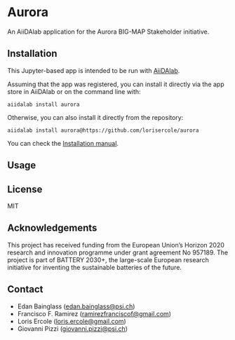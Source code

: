 # Aurora

An AiiDAlab application for the Aurora BIG-MAP Stakeholder initiative.

## Installation

This Jupyter-based app is intended to be run with [AiiDAlab](https://www.materialscloud.org/aiidalab).

Assuming that the app was registered, you can install it directly via the app store in AiiDAlab or on the command line with:

```
aiidalab install aurora
```

Otherwise, you can also install it directly from the repository:

```
aiidalab install aurora@https://github.com/lorisercole/aurora
```

You can check the [Installation manual](INSTALLATION_GUIDE.md).

## Usage

## License

MIT

## Acknowledgements

This project has received funding from the European Union’s Horizon 2020 research and innovation programme under grant agreement No 957189. The project is part of BATTERY 2030+, the large-scale European research initiative for inventing the sustainable batteries of the future.

## Contact

- Edan Bainglass (edan.bainglass@psi.ch)
- Francisco F. Ramirez (ramirezfranciscof@gmail.com)
- Loris Ercole (loris.ercole@gmail.com)
- Giovanni Pizzi (giovanni.pizzi@psi.ch)
